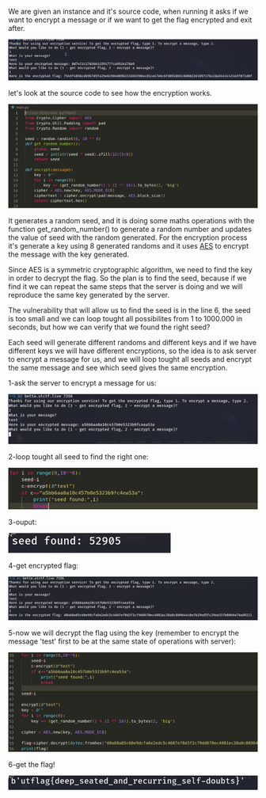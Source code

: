 We are given an instance and it's source code, when running it asks if we want to encrypt a message or if we want to get the flag 
encrypted and exit after.

![nc](0.png)

let's look at the source code to see how the encryption works.

![code](1.png)

It generates a random seed, and it is doing some maths operations with the function get_random_number() to generate a random number 
and updates the value of seed with the random generated. For the encryption process it's generate a key using 8 generated randoms and
it uses [AES](https://en.wikipedia.org/wiki/Advanced_Encryption_Standard) to encrypt the message with the key generated.

Since AES is a symmetric cryptographic algorithm, we need to find the key in order to decrypt the flag. So the plan is to find the
seed, because if we find it we can repeat the same steps that the server is doing and we will reproduce the same key generated by the
server.

The vulnerability that will allow us to find the seed is in the line 6, the seed is too small and we can loop tought all possibilites
from 1 to 1000.000 in seconds, but how we can verify that we found the right seed?

Each seed will generate different randoms and different keys and if we have different keys we will have different encryptions, so
the idea is to ask server to encrypt a message for us, and we will loop tought all seeds and encrypt the same message and see which
seed gives the same encryption.

1-ask the server to encrypt a message for us:

![msg_encryption](3.png)

2-loop tought all seed to find the right one:

![loop](4.png)

3-ouput:

![seed](5.png)

4-get encrypted flag:

![flag_enc](6.png)

5-now we will decrypt the flag using the key (remember to encrypt the message 'test' first to be at the same state of operations with server):

![decryption](7.png)

6-get the flag!

![flag](8.png)

